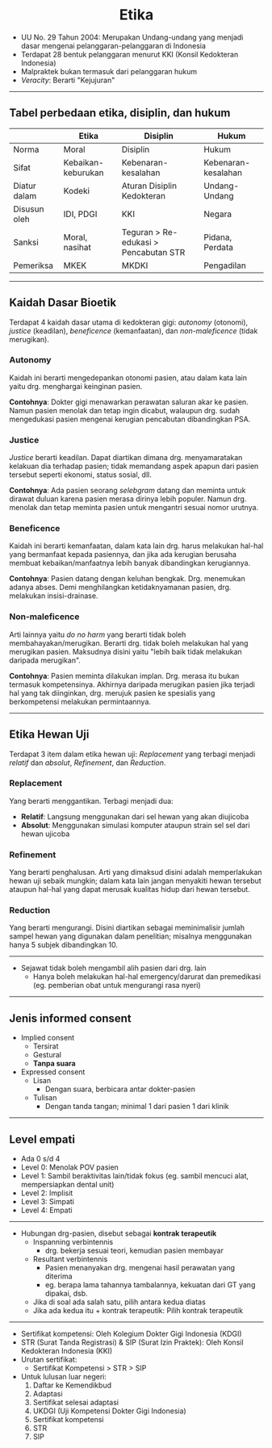 # <center>Etika</center>

- UU No. 29 Tahun 2004: Merupakan Undang-undang yang menjadi dasar mengenai pelanggaran-pelanggaran di Indonesia
- Terdapat 28 bentuk pelanggaran menurut KKI (Konsil Kedokteran Indonesia)
- Malpraktek bukan termasuk dari pelanggaran hukum
- *Veracity*: Berarti "Kejujuran"

---

## Tabel perbedaan etika, disiplin, dan hukum

|              | Etika              | Disiplin                              | Hukum               |
|--------------|--------------------|---------------------------------------|---------------------|
| Norma        | Moral              | Disiplin                              | Hukum               |
| Sifat        | Kebaikan-keburukan | Kebenaran-kesalahan                   | Kebenaran-kesalahan |
| Diatur dalam | Kodeki             | Aturan Disiplin Kedokteran            | Undang-Undang       |
| Disusun oleh | IDI, PDGI          | KKI                                   | Negara              |
| Sanksi       | Moral, nasihat     | Teguran > Re-edukasi > Pencabutan STR | Pidana, Perdata     |
| Pemeriksa    | MKEK               | MKDKI                                 | Pengadilan          |

---

## Kaidah Dasar Bioetik

Terdapat 4 kaidah dasar utama di kedokteran gigi: *autonomy* (otonomi), *justice* (keadilan), *beneficence* (kemanfaatan), dan *non-maleficence* (tidak merugikan).

### Autonomy

Kaidah ini berarti mengedepankan otonomi pasien, atau dalam kata lain yaitu drg. menghargai keinginan pasien.

**Contohnya**: Dokter gigi menawarkan perawatan saluran akar ke pasien. Namun pasien menolak dan tetap ingin dicabut, walaupun drg. sudah mengedukasi pasien mengenai kerugian pencabutan dibandingkan PSA.

### Justice

*Justice* berarti keadilan. Dapat diartikan dimana drg. menyamaratakan kelakuan dia terhadap pasien; tidak memandang aspek apapun dari pasien tersebut seperti ekonomi, status sosial, dll.

**Contohnya**: Ada pasien seorang *selebgram* datang dan meminta untuk dirawat duluan karena pasien merasa dirinya lebih populer. Namun drg. menolak dan tetap meminta pasien untuk mengantri sesuai nomor urutnya.

### Beneficence

Kaidah ini berarti kemanfaatan, dalam kata lain drg. harus melakukan hal-hal yang bermanfaat kepada pasiennya, dan jika ada kerugian berusaha membuat kebaikan/manfaatnya lebih banyak dibandingkan kerugiannya.

**Contohnya**: Pasien datang dengan keluhan bengkak. Drg. menemukan adanya abses. Demi menghilangkan ketidaknyamanan pasien, drg. melakukan insisi-drainase.

### Non-maleficence

Arti lainnya yaitu *do no harm* yang berarti tidak boleh membahayakan/merugikan. Berarti drg. tidak boleh melakukan hal yang merugikan pasien. Maksudnya disini yaitu "lebih baik tidak melakukan daripada merugikan".

**Contohnya**: Pasien meminta dilakukan implan. Drg. merasa itu bukan termasuk kompetensinya. Akhirnya daripada merugikan pasien jika terjadi hal yang tak diinginkan, drg. merujuk pasien ke spesialis yang berkompetensi melakukan permintaannya.

---

## Etika Hewan Uji

Terdapat 3 item dalam etika hewan uji: *Replacement* yang terbagi menjadi *relatif* dan *absolut*, *Refinement*, dan *Reduction*.

### Replacement

Yang berarti menggantikan. Terbagi menjadi dua:

- **Relatif**: Langsung menggunakan dari sel hewan yang akan diujicoba
- **Absolut**: Menggunakan simulasi komputer ataupun strain sel sel dari hewan ujicoba

### Refinement

Yang berarti penghalusan. Arti yang dimaksud disini adalah memperlakukan hewan uji sebaik mungkin; dalam kata lain jangan menyakiti hewan tersebut ataupun hal-hal yang dapat merusak kualitas hidup dari hewan tersebut.

### Reduction

Yang berarti mengurangi. Disini diartikan sebagai meminimalisir jumlah sampel hewan yang digunakan dalam penelitian; misalnya menggunakan hanya 5 subjek dibandingkan 10.

---

- Sejawat tidak boleh mengambil alih pasien dari drg. lain
	- Hanya boleh melakukan hal-hal emergency/darurat dan premedikasi (eg. pemberian obat untuk mengurangi rasa nyeri)

---

## Jenis informed consent

- Implied consent
	- Tersirat
	- Gestural
	- **Tanpa suara**
- Expressed consent
	- Lisan
		- Dengan suara, berbicara antar dokter-pasien
	- Tulisan
		- Dengan tanda tangan; minimal 1 dari pasien 1 dari klinik

---

## Level empati

- Ada 0 s/d 4
- Level 0: Menolak POV pasien
- Level 1: Sambil beraktivitas lain/tidak fokus (eg. sambil mencuci alat, mempersiapkan dental unit)
- Level 2: Implisit
- Level 3: Simpati
- Level 4: Empati

---

- Hubungan drg-pasien, disebut sebagai **kontrak terapeutik**
	- Inspanning verbintennis
		- drg. bekerja sesuai teori, kemudian pasien membayar
	- Resultant verbintennis
		- Pasien menanyakan drg. mengenai hasil perawatan yang diterima
		- eg. berapa lama tahannya tambalannya, kekuatan dari GT yang dipakai, dsb.
	- Jika di soal ada salah satu, pilih antara kedua diatas
	- Jika ada kedua itu + kontrak terapeutik: Pilih kontrak terapeutik

---

- Sertifikat kompetensi: Oleh Kolegium Dokter Gigi Indonesia (KDGI)
- STR (Surat Tanda Registrasi) & SIP (Surat Izin Praktek): Oleh Konsil Kedokteran Indonesia (KKI)
- Urutan sertifikat:
	- Sertifikat Kompetensi > STR > SIP
- Untuk lulusan luar negeri:
	1.	Daftar ke Kemendikbud
	2.	Adaptasi
	3.	Sertifikat selesai adaptasi
	4.	UKDGI (Uji Kompetensi Dokter Gigi Indonesia)
	5.	Sertifikat kompetensi
	6.	STR
	7.	SIP
